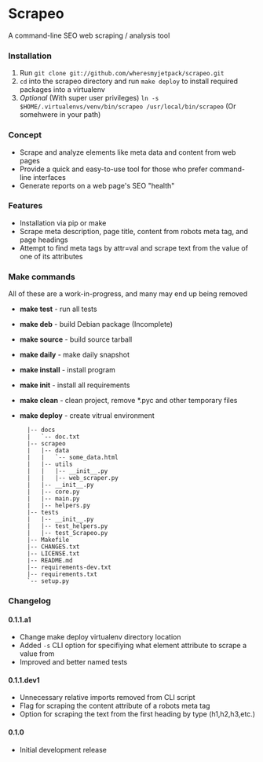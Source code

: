 Scrapeo
=======================

A command-line SEO web scraping / analysis tool

### Installation ###
1. Run `git clone git://github.com/wheresmyjetpack/scrapeo.git`
2. `cd` into the scrapeo directory and run `make deploy` to install required packages into a virtualenv
3. *Optional* (With super user privileges) `ln -s $HOME/.virtualenvs/venv/bin/scrapeo /usr/local/bin/scrapeo` (Or somehwere in your path)


### Concept ###
* Scrape and analyze elements like meta data and content from web pages
* Provide a quick and easy-to-use tool for those who prefer command-line interfaces
* Generate reports on a web page's SEO "health"


### Features ###
* Installation via pip or make
* Scrape meta description, page title, content from robots meta tag, and page headings
* Attempt to find meta tags by attr=val and scrape text from the value of one of its attributes


### Make commands ###
All of these are a work-in-progress, and many may end up being removed


* **make test** - run all tests
* **make deb** - build Debian package (Incomplete)
* **make source** - build source tarball
* **make daily** - make daily snapshot
* **make install** - install program
* **make init** - install all requirements
* **make clean** - clean project, remove *.pyc and other temporary files
* **make deploy** - create vitrual environment


        |-- docs
        |   `-- doc.txt
        |-- scrapeo
        |   |-- data
        |   |   `-- some_data.html
        |   |-- utils
        |   |   |-- __init__.py
        |   |   |-- web_scraper.py
        |   |-- __init__.py
        |   |-- core.py
        |   |-- main.py
        |   |-- helpers.py
        |-- tests
        |   |-- __init__.py
        |   |-- test_helpers.py
        |   |-- test_Scrapeo.py
        |-- Makefile
        |-- CHANGES.txt
        |-- LICENSE.txt
        |-- README.md
        |-- requirements-dev.txt
        |-- requirements.txt
        `-- setup.py


### Changelog ###
#### 0.1.1.a1 ####
* Change make deploy virtualenv directory location
* Added `-s` CLI option for specifiying what element attribute to scrape a value from
* Improved and better named tests


#### 0.1.1.dev1 ####
* Unnecessary relative imports removed from CLI script
* Flag for scraping the content attribute of a robots meta tag
* Option for scraping the text from the first heading by type (h1,h2,h3,etc.)


#### 0.1.0 ####
* Initial development release
